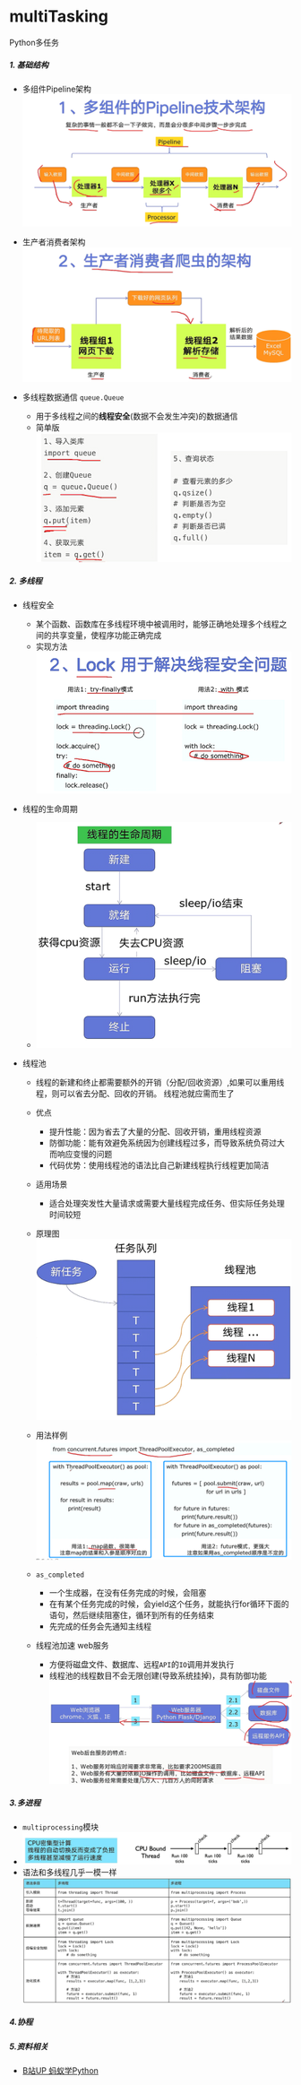 # multiTasking

Python多任务

##### 1. 基础结构

+ 多组件Pipeline架构
  ![img_1.png](pics/img_1.png)

+ 生产者消费者架构
  ![img.png](pics/img.png)

+ 多线程数据通信 `queue.Queue`
    + 用于多线程之间的**线程安全**(数据不会发生冲突)的数据通信
    + 简单版
      ![img_2.png](pics/img_2.png)

##### 2. 多线程

+ 线程安全
    + 某个函数、函数库在多线程环境中被调用时，能够正确地处理多个线程之间的共享变量，使程序功能正确完成
    + 实现方法
      ![img_3.png](pics/img_3.png)

+ 线程的生命周期
    + ![img.png](pics/img_4.png)

+ 线程池
    + 线程的新建和终止都需要额外的开销（分配/回收资源）,如果可以重用线程，则可以省去分配、回收的开销。 线程池就应需而生了

    + 优点
        + 提升性能：因为省去了大量的分配、回收开销，重用线程资源
        + 防御功能：能有效避免系统因为创建线程过多，而导致系统负荷过大而响应变慢的问题
        + 代码优势：使用线程池的语法比自己新建线程执行线程更加简洁

    + 适用场景
        + 适合处理突发性大量请求或需要大量线程完成任务、但实际任务处理时间较短

    + 原理图
      ![img.png](pics/img_5.png)

    + 用法样例
      ![img.png](pics/img_6.png)

    + `as_completed`
        + 一个生成器，在没有任务完成的时候，会阻塞
        + 在有某个任务完成的时候，会yield这个任务，就能执行for循环下面的语句，然后继续阻塞住，循环到所有的任务结束
        + 先完成的任务会先通知主线程

    + 线程池加速 web服务
        + 方便将磁盘文件、数据库、远程`API`的`IO`调用并发执行
        + 线程池的线程数目不会无限创建(导致系统挂掉)，具有防御功能
          ![img.png](pics/img_7.png)

##### 3.多进程

+ `multiprocessing`模块
+ ![img.png](pics/img_8.png)
+ 语法和多线程几乎一模一样
  ![img.png](pics/img_9.png)

##### 4.协程

##### 5.资料相关

+ [B站UP 蚂蚁学Python](https://www.bilibili.com/video/BV1bK411A7tV?from=search&seid=10435659050354918202)